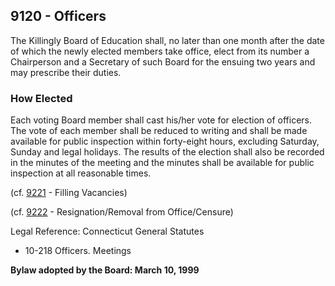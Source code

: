 ## 9120 - Officers

The Killingly Board of Education shall, no later than one month after the date of which the newly elected members take office, elect from its number a Chairperson and a Secretary of such Board for the ensuing two years and may prescribe their duties.

### How Elected

Each voting Board member shall cast his/her vote for election of officers.  The vote of each member shall be reduced to writing and shall be made available for public inspection within forty-eight hours, excluding Saturday, Sunday and legal holidays.  The results of the election shall also be recorded in the minutes of the meeting and the minutes shall be available for public inspection at all reasonable times.

(cf. [9221](9221,md) - Filling Vacancies)

(cf. [9222](9222.md) - Resignation/Removal from Office/Censure)

Legal Reference:  Connecticut General Statutes

* 10-218 Officers. Meetings

**Bylaw adopted by the Board:  March 10, 1999**